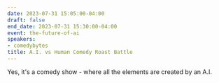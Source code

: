 ```yaml
---
date: 2023-07-31 15:05:00-04:00
draft: false
end_date: 2023-07-31 15:30:00-04:00
event: the-future-of-ai
speakers:
- comedybytes
title: A.I. vs Human Comedy Roast Battle
---
```



Yes, it's a comedy show - where all the elements are created by an A.I.  
